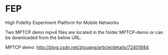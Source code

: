 # FEP
High Fidelity Experiment Platform for Mobile Networks

Two MPTCP demo mpv4 files are located in the folder MPTCP-demo or can be downloaded from the below URL.

MPTCP demo: http://blog.csdn.net/ztguang/article/details/72401884
